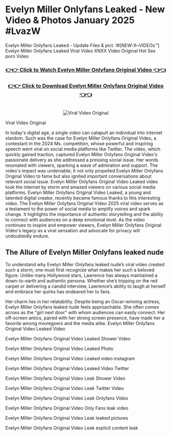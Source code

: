 # Evelyn Miller Onlyfans Leaked - New Video & Photos January 2025 #LvazW

Evelyn Miller Onlyfans Leaked - Update Files & pict. !#[NEW-X~VIDEOs™] Evelyn Miller Onlyfans Leaked Viral Video XNXX Video Original Hot Sex porn Video
<br>
<div align="center">
<h3><a href="https://links2leaks.com?utm_source=evelynmiller&utm_medium=gitlong" rel="nofollow">👉👉 Click to Watch Evelyn Miller Onlyfans Original Video 👈👈</a></h3>
<h3><a href="https://links2leaks.com?utm_source=evelynmiller&utm_medium=gitlong" rel="nofollow">👉👉 Click to Download Evelyn Miller Onlyfans Original Video 👈👈</a></h3>
<br>
<a href="https://links2leaks.com?utm_source=evelynmiller&utm_medium=gitlong" rel="nofollow"><img src="https://i.ibb.co/Gkj2r4b/banner.png" alt="Viral Video Original" style="max-width: 100%; display: inline-block;" data-target="animated-image.originalImage"></a>
</div>

Viral Video Original

In today's digital age, a single video can catapult an individual into internet stardom. Such was the case for Evelyn Miller Onlyfans Original Video, a contestant in the 2024 Ms. competition, whose powerful and inspiring speech went viral on social media platforms like Twitter.
The video, which quickly gained traction, captured Evelyn Miller Onlyfans Original Video's passionate delivery as she addressed a pressing social issue. Her words resonated with viewers, sparking a wave of admiration and support. The video's impact was undeniable; it not only propelled Evelyn Miller Onlyfans Original Video to fame but also ignited important conversations about relevant social issue.
Evelyn Miller Onlyfans Original Video Leaked video took the internet by storm and amazed viewers on various social media platforms. Evelyn Miller Onlyfans Original Video Leaked, a young and talented digital creator, recently became famous thanks to this interesting video.
The Evelyn Miller Onlyfans Original Video 2025 viral video serves as a testament to the power of social media to amplify voices and spark change. It highlights the importance of authentic storytelling and the ability to connect with audiences on a deep emotional level. As the video continues to inspire and empower viewers, Evelyn Miller Onlyfans Original Video's legacy as a viral sensation and advocate for privacy will undoubtedly endure.

<h2>The Allure of Evelyn Miller Onlyfans leaked nude</h2>


To understand why Evelyn Miller Onlyfans leaked nude’s viral video created such a storm, one must first recognize what makes her such a beloved figure. Unlike many Hollywood stars, Lawrence has always maintained a down-to-earth and authentic persona. Whether she’s tripping on the red carpet or delivering a candid interview, Lawrence’s ability to laugh at herself and embrace her quirks has endeared her to fans.

Her charm lies in her relatability. Despite being an Oscar-winning actress, Evelyn Miller Onlyfans leaked nude feels approachable. She often comes across as the "girl next door" with whom audiences can easily connect. Her off-screen antics, paired with her strong screen presence, have made her a favorite among moviegoers and the media alike.
Evelyn Miller Onlyfans Original Video Leaked Video

Evelyn Miller Onlyfans Original Video Leaked Shower Video

Evelyn Miller Onlyfans Original Video Leaked Photo

Evelyn Miller Onlyfans Original Video Leaked video instagram

Evelyn Miller Onlyfans Original Video Leaked Video Twitter

Evelyn Miller Onlyfans Original Video Leak Shower Video

Evelyn Miller Onlyfans Original Video Leak Twitter Video

Evelyn Miller Onlyfans Original Video Leak Onlyfans Video

Evelyn Miller Onlyfans Original Video Only Fans leak video

Evelyn Miller Onlyfans Original Video Leak leaked pictures

Evelyn Miller Onlyfans Original Video Leak explicit content leak